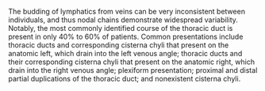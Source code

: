 The budding of lymphatics from veins can be very inconsistent between individuals, and thus nodal chains demonstrate widespread variability. Notably, the most commonly identified course of the thoracic duct is present in only 40% to 60% of patients. Common presentations include thoracic ducts and corresponding cisterna chyli that present on the anatomic left, which drain into the left venous angle; thoracic ducts and their corresponding cisterna chyli that present on the anatomic right, which drain into the right venous angle; plexiform presentation; proximal and distal partial duplications of the thoracic duct; and nonexistent cisterna chyli.